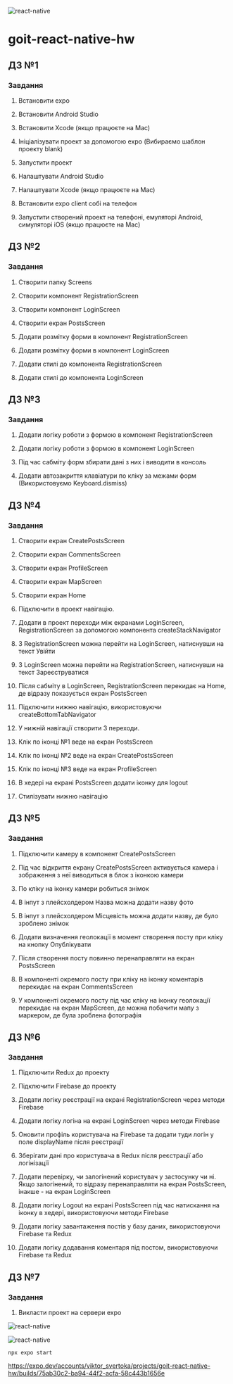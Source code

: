 ![react-native](./assets/react-native-logo.png)

# goit-react-native-hw

## ДЗ №1

### Завдання​

1. Встановити expo

2. Встановити Android Studio

3. Встановити Xcode (якщо працюєте на Mac)

4. Ініціалізувати проект за допомогою expo (Вибираємо шаблон проекту blank)

5. Запустити проект

6. Налаштувати Android Studio

7. Налаштувати Xcode (якщо працюєте на Mac)

8. Встановити expo client собі на телефон

9. Запустити створений проект на телефоні, емуляторі Android, симуляторі iOS
   (якщо працюєте на Mac)

## ДЗ №2

### Завдання​

1. Створити папку Screens

2. Створити компонент RegistrationScreen

3. Створити компонент LoginScreen

4. Створити екран PostsScreen

5. Додати розмітку форми в компонент RegistrationScreen

6. Додати розмітку форми в компонент LoginScreen

7. Додати стилі до компонента RegistrationScreen

8. Додати стилі до компонента LoginScreen

## ДЗ №3

### Завдання​

1. Додати логіку роботи з формою в компонент RegistrationScreen

2. Додати логіку роботи з формою в компонент LoginScreen

3. Під час сабміту форм збирати дані з них і виводити в консоль

4. Додати автозакриття клавіатури по кліку за межами форм (Використовуємо
   Keyboard.dismiss)

## ДЗ №4

### Завдання​

1. Створити екран CreatePostsScreen

2. Створити екран CommentsScreen

3. Створити екран ProfileScreen

4. Створити екран MapScreen

5. Створити екран Home

6. Підключити в проект навігацію.

7. Додати в проект переходи між екранами LoginScreen, RegistrationScreen за
   допомогою компонента createStackNavigator

8. З RegistrationScreen можна перейти на LoginScreen, натиснувши на текст Увійти

9. З LoginScreen можна перейти на RegistrationScreen, натиснувши на текст
   Зареєструватися

10. Після сабміту в LoginScreen, RegistrationScreen перекидає на Home, де
    відразу показується екран PostsScreen

11. Підключити нижню навігацію, використовуючи createBottomTabNavigator

12. У нижній навігації створити 3 переходи.

13. Клік по іконці №1 веде на екран PostsScreen

14. Клік по іконці №2 веде на екран CreatePostsScreen

15. Клік по іконці №3 веде на екран ProfileScreen

16. В хедері на екрані PostsScreen додати іконку для logout

17. Стилізувати нижню навігацію

## ДЗ №5

### Завдання​

1. Підключити камеру в компонент CreatePostsScreen

2. Під час відкриття екрану CreatePostsScreen активується камера і зображення з
   неї виводиться в блок з іконкою камери

3. По кліку на іконку камери робиться знімок

4. В інпут з плейсхолдером Назва можна додати назву фото

5. В інпут з плейсхолдером Місцевість можна додати назву, де було зроблено
   знімок

6. Додати визначення геолокації в момент створення посту при кліку на кнопку
   Опублікувати

7. Після створення посту повинно перенаправляти на екран PostsScreen

8. В компоненті окремого посту при кліку на іконку коментарів перекидає на екран
   CommentsScreen

9. У компоненті окремого посту під час кліку на іконку геолокації перекидає на
   екран MapScreen, де можна побачити мапу з маркером, де була зроблена
   фотографія

## ДЗ №6

### Завдання​

1. Підключити Redux до проекту

2. Підключити Firebase до проекту

3. Додати логіку реєстрації на екрані RegistrationScreen через методи Firebase

4. Додати логіку логіна на екрані LoginScreen через методи Firebase

5. Оновити профіль користувача на Firebase та додати туди логін у поле
   displayName після реєстрації

6. Зберігати дані про користувача в Redux після реєстрації або логінізації

7. Додати перевірку, чи залогінений користувач у застосунку чи ні. Якщо
   залогінений, то відразу перенаправляти на екран PostsScreen, інакше - на
   екран LoginScreen

8. Додати логіку Logout на екрані PostsScreen під час натискання на іконку в
   хедері, використовуючи методи Firebase

9. Додати логіку завантаження постів у базу даних, використовуючи Firebase та
   Redux

10. Додати логіку додавання коментаря під постом, використовуючи Firebase та
    Redux

## ДЗ №7

### Завдання​

1. Викласти проект на сервери expo

![react-native](./assets/1.jpg)

![react-native](./assets/2.jpg)

`npx expo start`

https://expo.dev/accounts/viktor_svertoka/projects/goit-react-native-hw/builds/75ab30c2-ba94-44f2-acfa-58c443b1656e
